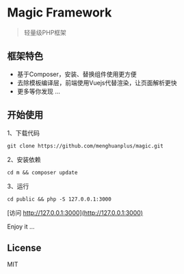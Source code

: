 # Magic Framework

> 轻量级PHP框架

## 框架特色

* 基于Composer，安装、替换组件使用更方便
* 去除模板编译层，前端使用Vuejs代替渲染，让页面解析更快
* 更多等你发现 ...

## 开始使用

1、下载代码

	git clone https://github.com/menghuanplus/magic.git

2、安装依赖

	cd m && composer update

3、运行

	cd public && php -S 127.0.0.1:3000

[访问 http://127.0.0.1:3000](http://127.0.0.1:3000)

Enjoy it ...

## License

MIT
